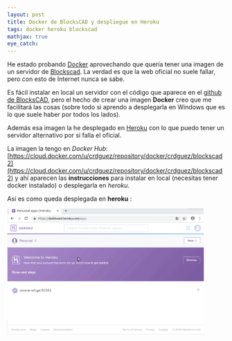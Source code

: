 ```yaml
---
layout: post
title: Docker de BlocksCAD y despliegue en Heroku
tags: docker heroku blockscad
mathjax: true
eye_catch: 
---
```


He estado probando [Docker](https://www.docker.com/) aprovechando que quería tener una imagen de un servidor de [Blockscad](https://www.blockscad3d.com/). La verdad es que la web oficial no suele fallar, pero con esto de Internet nunca se sabe. 

Es fácil instalar en local un servidor con el código que aparece en el [github de BlocksCAD](https://github.com/EinsteinsWorkshop/BlocksCAD), pero el hecho de crear una imagen **Docker** creo que me facilitará las cosas (sobre todo si aprendo a desplegarla en Windows que es lo que suele haber por todos los lados).

Además esa imagen la he desplegado en [Heroku](https://www.heroku.com/) con lo que puedo tener un servidor alternativo por si falla el oficial.

La imagen la tengo en *Docker Hub*: [https://cloud.docker.com/u/crdguez/repository/docker/crdguez/blockscad2](https://cloud.docker.com/u/crdguez/repository/docker/crdguez/blockscad2) y ahí aparecen las **instrucciones** para instalar en local (necesitas tener docker instalado) o desplegarla en *heroku*.

Así es como queda desplegada en **heroku** :

<img src="/assets/img/blockscad_heroku.gif" width="90%">